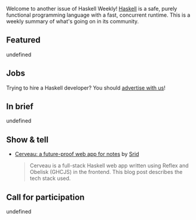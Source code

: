 Welcome to another issue of Haskell Weekly!
[Haskell](https://www.haskell.org) is a safe, purely functional programming language with a fast, concurrent runtime.
This is a weekly summary of what's going on in its community.

## Featured

undefined

## Jobs

Trying to hire a Haskell developer?
You should [advertise with us](https://haskellweekly.news/advertising.html)!

## In brief

undefined

## Show & tell

* [Cerveau: a future-proof web app for notes](https://www.srid.ca/689c4a39.html) by [Srid](https://www.srid.ca/)
  > Cerveau is a full-stack Haskell web app written using Reflex and Obelisk (GHCJS) in the frontend. This blog post describes the tech stack used.

## Call for participation

undefined

